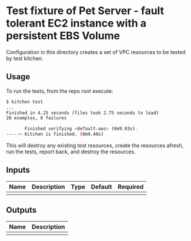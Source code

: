 # Test fixture of Pet Server - fault tolerant EC2 instance with a persistent EBS Volume

Configuration in this directory creates a set of VPC resources to be tested by test kitchen.

## Usage

To run the tests, from the repo root execute:

```bash
$ kitchen test
...
Finished in 4.25 seconds (files took 2.75 seconds to load)
20 examples, 0 failures

       Finished verifying <default-aws> (0m9.03s).
-----> Kitchen is finished. (0m9.40s)
```

This will destroy any existing test resources, create the resources afresh, run the tests, report back, and destroy the resources.

<!-- BEGINNING OF PRE-COMMIT-TERRAFORM DOCS HOOK -->

## Inputs

| Name | Description | Type | Default | Required |
|------|-------------|:----:|:-----:|:-----:|
|      |             |      |       |       |

## Outputs

| Name | Description |
|------|-------------|
|      |             |

<!-- END OF PRE-COMMIT-TERRAFORM DOCS HOOK -->
